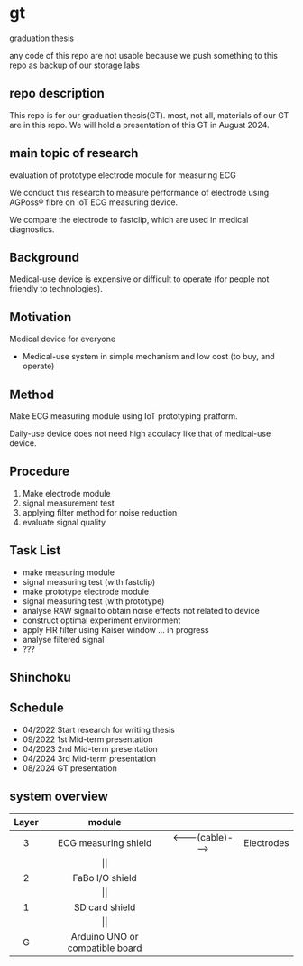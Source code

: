 # gt
graduation thesis

any code of this repo are not usable because we push something to this repo as backup of our storage labs

## repo description

This repo is for our graduation thesis(GT). most, not all, materials of our GT are in this repo. We will hold a presentation of this GT in August 2024.

## main topic of research

evaluation of prototype electrode module for measuring ECG

We conduct this research to measure performance of electrode using AGPoss® fibre on IoT ECG measuring device.

We compare the electrode to fastclip, which are used in medical diagnostics.

## Background

Medical-use device is expensive or difficult to operate (for people not friendly to technologies).

## Motivation

Medical device for everyone

- Medical-use system in simple mechanism and low cost (to buy, and operate)

## Method

Make ECG measuring module using IoT prototyping pratform.

Daily-use device does not need high acculacy like that of medical-use device.

## Procedure

1. Make electrode module
2. signal measurement test
3. applying filter method for noise reduction
4. evaluate signal quality

## Task List

- make measuring module
- signal measuring test (with fastclip)
- make prototype electrode module
- signal measuring test (with prototype)
- analyse RAW signal to obtain noise effects not related to device
- construct optimal experiment environment
- apply FIR filter using Kaiser window ... in progress
- analyse filtered signal
- ???

## Shinchoku



## Schedule

- 04/2022 Start research for writing thesis
- 09/2022 1st Mid-term presentation
- 04/2023 2nd Mid-term presentation
- 04/2024 3rd Mid-term presentation
- 08/2024 GT presentation

## system overview

|Layer|module|||
|:-:|:-:|:-:|:-:|
|3|ECG measuring shield|<---(cable)--->|Electrodes|
||\|\||||
|2|FaBo I/O shield|||
||\|\||||
|1|SD card shield|||
||\|\||||
|G|Arduino UNO or compatible board|||

